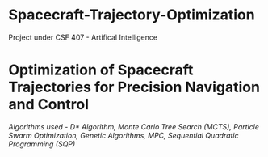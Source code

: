# Spacecraft-Trajectory-Optimization
Project under CSF 407 - Artifical Intelligence

# **Optimization of Spacecraft Trajectories for Precision Navigation and Control**

*Algorithms used - D\* Algorithm, Monte Carlo Tree Search (MCTS), Particle Swarm Optimization, Genetic Algorithms, MPC, Sequential
Quadratic Programming (SQP)*
